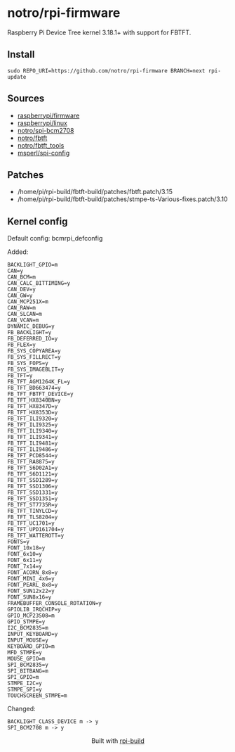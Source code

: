 notro/rpi-firmware
==========

Raspberry Pi Device Tree kernel 3.18.1+ with support for FBTFT.

Install
-------

```text
sudo REPO_URI=https://github.com/notro/rpi-firmware BRANCH=next rpi-update
```




Sources
-------
* [raspberrypi/firmware](https://github.com/raspberrypi/firmware/archive/2f9828c4577a858571b76eef3f7e1d3ff7ac1ba9.tar.gz)
* [raspberrypi/linux](https://github.com/raspberrypi/linux/archive/5fdce56c57f419a8f8a57a6c5b90d63deabca713.tar.gz)
* [notro/spi-bcm2708](https://github.com/notro/spi-bcm2708/archive/1ca01f95d00ab0aae1a07ab5cf18f1090d6981fe.tar.gz)
* [notro/fbtft](https://github.com/notro/fbtft/archive/76352b8f54652ecce70dfa3415b2de73ed9aa2bd.tar.gz)
* [notro/fbtft_tools](https://github.com/notro/fbtft_tools/archive/8553a4b1f5262c6dd076bb5fdd3e97ec7e3cdebe.tar.gz)
* [msperl/spi-config](https://github.com/msperl/spi-config/archive/878f592626db291b3a62b5054278c95e92bc0b39.tar.gz)


Patches
--------
* /home/pi/rpi-build/fbtft-build/patches/fbtft.patch/3.15
* /home/pi/rpi-build/fbtft-build/patches/stmpe-ts-Various-fixes.patch/3.10


Kernel config
-------------
Default config: bcmrpi_defconfig



Added:
```text
BACKLIGHT_GPIO=m
CAN=y
CAN_BCM=m
CAN_CALC_BITTIMING=y
CAN_DEV=y
CAN_GW=y
CAN_MCP251X=m
CAN_RAW=m
CAN_SLCAN=m
CAN_VCAN=m
DYNAMIC_DEBUG=y
FB_BACKLIGHT=y
FB_DEFERRED_IO=y
FB_FLEX=y
FB_SYS_COPYAREA=y
FB_SYS_FILLRECT=y
FB_SYS_FOPS=y
FB_SYS_IMAGEBLIT=y
FB_TFT=y
FB_TFT_AGM1264K_FL=y
FB_TFT_BD663474=y
FB_TFT_FBTFT_DEVICE=y
FB_TFT_HX8340BN=y
FB_TFT_HX8347D=y
FB_TFT_HX8353D=y
FB_TFT_ILI9320=y
FB_TFT_ILI9325=y
FB_TFT_ILI9340=y
FB_TFT_ILI9341=y
FB_TFT_ILI9481=y
FB_TFT_ILI9486=y
FB_TFT_PCD8544=y
FB_TFT_RA8875=y
FB_TFT_S6D02A1=y
FB_TFT_S6D1121=y
FB_TFT_SSD1289=y
FB_TFT_SSD1306=y
FB_TFT_SSD1331=y
FB_TFT_SSD1351=y
FB_TFT_ST7735R=y
FB_TFT_TINYLCD=y
FB_TFT_TLS8204=y
FB_TFT_UC1701=y
FB_TFT_UPD161704=y
FB_TFT_WATTEROTT=y
FONTS=y
FONT_10x18=y
FONT_6x10=y
FONT_6x11=y
FONT_7x14=y
FONT_ACORN_8x8=y
FONT_MINI_4x6=y
FONT_PEARL_8x8=y
FONT_SUN12x22=y
FONT_SUN8x16=y
FRAMEBUFFER_CONSOLE_ROTATION=y
GPIOLIB_IRQCHIP=y
GPIO_MCP23S08=m
GPIO_STMPE=y
I2C_BCM2835=m
INPUT_KEYBOARD=y
INPUT_MOUSE=y
KEYBOARD_GPIO=m
MFD_STMPE=y
MOUSE_GPIO=m
SPI_BCM2835=y
SPI_BITBANG=m
SPI_GPIO=m
STMPE_I2C=y
STMPE_SPI=y
TOUCHSCREEN_STMPE=m
```


Changed:
```text
BACKLIGHT_CLASS_DEVICE m -> y
SPI_BCM2708 m -> y
```


<p align="center">Built with <a href="https://github.com/notro/rpi-build/wiki">rpi-build</a></p>

